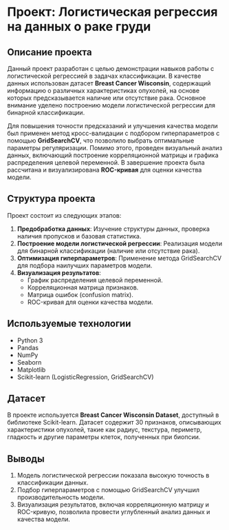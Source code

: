 # Проект: Логистическая регрессия на данных о раке груди

## Описание проекта

Данный проект разработан с целью демонстрации навыков работы с логистической регрессией в задачах классификации. В качестве данных использован датасет **Breast Cancer Wisconsin**, содержащий информацию о различных характеристиках опухолей, на основе которых предсказывается наличие или отсутствие рака. Основное внимание уделено построению модели логистической регрессии для бинарной классификации.

Для повышения точности предсказаний и улучшения качества модели был применен метод кросс-валидации с подбором гиперпараметров с помощью **GridSearchCV**, что позволило выбрать оптимальные параметры регуляризации. Помимо этого, проведен визуальный анализ данных, включающий построение корреляционной матрицы и графика распределения целевой переменной. В завершение проекта была рассчитана и визуализирована **ROC-кривая** для оценки качества модели.

## Структура проекта

Проект состоит из следующих этапов:

1. **Предобработка данных**: Изучение структуры данных, проверка наличия пропусков и базовая статистика.
2. **Построение модели логистической регрессии**: Реализация модели для бинарной классификации (наличие или отсутствие рака).
3. **Оптимизация гиперпараметров**: Применение метода GridSearchCV для подбора наилучших параметров модели.
4. **Визуализация результатов**:
   - График распределения целевой переменной.
   - Корреляционная матрица признаков.
   - Матрица ошибок (confusion matrix).
   - ROC-кривая для оценки качества модели.

## Используемые технологии

- Python 3
- Pandas
- NumPy
- Seaborn
- Matplotlib
- Scikit-learn (LogisticRegression, GridSearchCV)

## Датасет

В проекте используется **Breast Cancer Wisconsin Dataset**, доступный в библиотеке Scikit-learn. Датасет содержит 30 признаков, описывающих характеристики опухолей, такие как радиус, текстура, периметр, гладкость и другие параметры клеток, полученных при биопсии.

## Выводы

1. Модель логистической регрессии показала высокую точность в классификации данных.
2. Подбор гиперпараметров с помощью GridSearchCV улучшил производительность модели.
3. Визуализация результатов, включая корреляционную матрицу и ROC-кривую, позволила провести углубленный анализ данных и качества модели.
